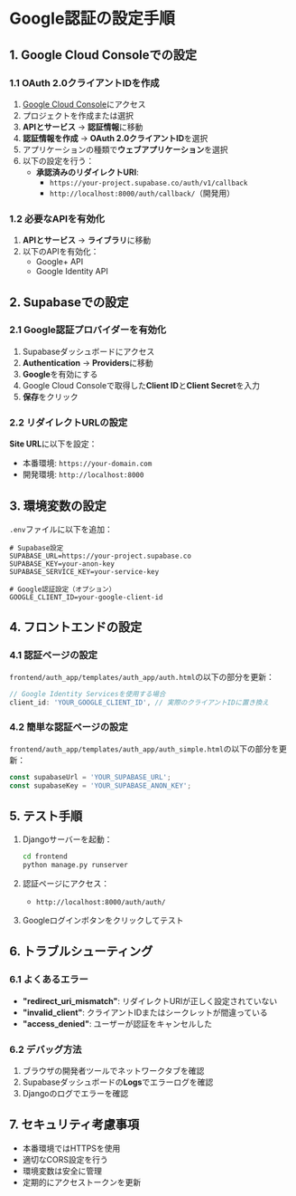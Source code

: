 # Google認証の設定手順

## 1. Google Cloud Consoleでの設定

### 1.1 OAuth 2.0クライアントIDを作成

1. [Google Cloud Console](https://console.cloud.google.com/)にアクセス
2. プロジェクトを作成または選択
3. **APIとサービス** → **認証情報**に移動
4. **認証情報を作成** → **OAuth 2.0クライアントID**を選択
5. アプリケーションの種類で**ウェブアプリケーション**を選択
6. 以下の設定を行う：
   - **承認済みのリダイレクトURI**:
     - `https://your-project.supabase.co/auth/v1/callback`
     - `http://localhost:8000/auth/callback/`（開発用）

### 1.2 必要なAPIを有効化

1. **APIとサービス** → **ライブラリ**に移動
2. 以下のAPIを有効化：
   - Google+ API
   - Google Identity API

## 2. Supabaseでの設定

### 2.1 Google認証プロバイダーを有効化

1. Supabaseダッシュボードにアクセス
2. **Authentication** → **Providers**に移動
3. **Google**を有効にする
4. Google Cloud Consoleで取得した**Client ID**と**Client Secret**を入力
5. **保存**をクリック

### 2.2 リダイレクトURLの設定

**Site URL**に以下を設定：
- 本番環境: `https://your-domain.com`
- 開発環境: `http://localhost:8000`

## 3. 環境変数の設定

`.env`ファイルに以下を追加：

```env
# Supabase設定
SUPABASE_URL=https://your-project.supabase.co
SUPABASE_KEY=your-anon-key
SUPABASE_SERVICE_KEY=your-service-key

# Google認証設定（オプション）
GOOGLE_CLIENT_ID=your-google-client-id
```

## 4. フロントエンドの設定

### 4.1 認証ページの設定

`frontend/auth_app/templates/auth_app/auth.html`の以下の部分を更新：

```javascript
// Google Identity Servicesを使用する場合
client_id: 'YOUR_GOOGLE_CLIENT_ID', // 実際のクライアントIDに置き換え
```

### 4.2 簡単な認証ページの設定

`frontend/auth_app/templates/auth_app/auth_simple.html`の以下の部分を更新：

```javascript
const supabaseUrl = 'YOUR_SUPABASE_URL';
const supabaseKey = 'YOUR_SUPABASE_ANON_KEY';
```

## 5. テスト手順

1. Djangoサーバーを起動：
   ```bash
   cd frontend
   python manage.py runserver
   ```

2. 認証ページにアクセス：
   - `http://localhost:8000/auth/auth/`

3. Googleログインボタンをクリックしてテスト

## 6. トラブルシューティング

### 6.1 よくあるエラー

- **"redirect_uri_mismatch"**: リダイレクトURIが正しく設定されていない
- **"invalid_client"**: クライアントIDまたはシークレットが間違っている
- **"access_denied"**: ユーザーが認証をキャンセルした

### 6.2 デバッグ方法

1. ブラウザの開発者ツールでネットワークタブを確認
2. Supabaseダッシュボードの**Logs**でエラーログを確認
3. Djangoのログでエラーを確認

## 7. セキュリティ考慮事項

- 本番環境ではHTTPSを使用
- 適切なCORS設定を行う
- 環境変数は安全に管理
- 定期的にアクセストークンを更新 